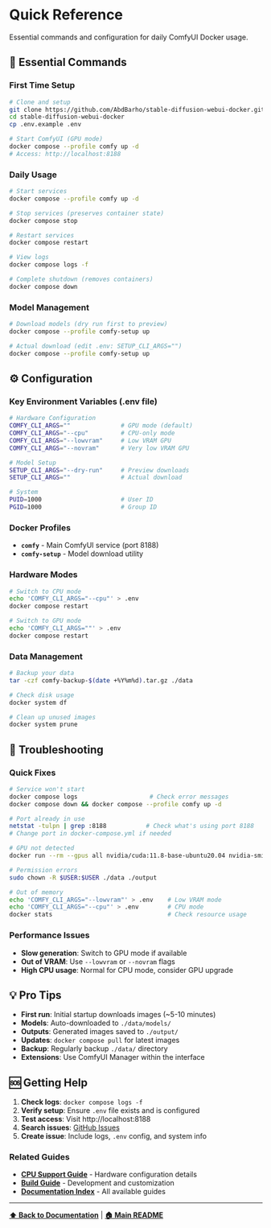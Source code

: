 # Quick Reference

Essential commands and configuration for daily ComfyUI Docker usage.

## 🚀 Essential Commands

### First Time Setup
```bash
# Clone and setup
git clone https://github.com/AbdBarho/stable-diffusion-webui-docker.git
cd stable-diffusion-webui-docker
cp .env.example .env

# Start ComfyUI (GPU mode)
docker compose --profile comfy up -d
# Access: http://localhost:8188
```

### Daily Usage
```bash
# Start services
docker compose --profile comfy up -d

# Stop services (preserves container state)
docker compose stop

# Restart services
docker compose restart

# View logs
docker compose logs -f

# Complete shutdown (removes containers)
docker compose down
```

### Model Management
```bash
# Download models (dry run first to preview)
docker compose --profile comfy-setup up

# Actual download (edit .env: SETUP_CLI_ARGS="")
docker compose --profile comfy-setup up
```

## ⚙️ Configuration

### Key Environment Variables (.env file)
```bash
# Hardware Configuration
COMFY_CLI_ARGS=""              # GPU mode (default)
COMFY_CLI_ARGS="--cpu"         # CPU-only mode
COMFY_CLI_ARGS="--lowvram"     # Low VRAM GPU
COMFY_CLI_ARGS="--novram"      # Very low VRAM GPU

# Model Setup
SETUP_CLI_ARGS="--dry-run"     # Preview downloads
SETUP_CLI_ARGS=""              # Actual download

# System
PUID=1000                      # User ID
PGID=1000                      # Group ID
```

### Docker Profiles
- **`comfy`** - Main ComfyUI service (port 8188)
- **`comfy-setup`** - Model download utility

### Hardware Modes
```bash
# Switch to CPU mode
echo 'COMFY_CLI_ARGS="--cpu"' > .env
docker compose restart

# Switch to GPU mode
echo 'COMFY_CLI_ARGS=""' > .env
docker compose restart
```

### Data Management
```bash
# Backup your data
tar -czf comfy-backup-$(date +%Y%m%d).tar.gz ./data

# Check disk usage
docker system df

# Clean up unused images
docker system prune
```

## 🐛 Troubleshooting

### Quick Fixes
```bash
# Service won't start
docker compose logs                    # Check error messages
docker compose down && docker compose --profile comfy up -d

# Port already in use
netstat -tulpn | grep :8188           # Check what's using port 8188
# Change port in docker-compose.yml if needed

# GPU not detected
docker run --rm --gpus all nvidia/cuda:11.8-base-ubuntu20.04 nvidia-smi

# Permission errors
sudo chown -R $USER:$USER ./data ./output

# Out of memory
echo 'COMFY_CLI_ARGS="--lowvram"' > .env    # Low VRAM mode
echo 'COMFY_CLI_ARGS="--cpu"' > .env        # CPU mode
docker stats                                # Check resource usage
```

### Performance Issues
- **Slow generation**: Switch to GPU mode if available
- **Out of VRAM**: Use `--lowvram` or `--novram` flags
- **High CPU usage**: Normal for CPU mode, consider GPU upgrade

## 💡 Pro Tips

- **First run**: Initial startup downloads images (~5-10 minutes)
- **Models**: Auto-downloaded to `./data/models/`
- **Outputs**: Generated images saved to `./output/`
- **Updates**: `docker compose pull` for latest images
- **Backup**: Regularly backup `./data/` directory
- **Extensions**: Use ComfyUI Manager within the interface

## 🆘 Getting Help

1. **Check logs**: `docker compose logs -f`
2. **Verify setup**: Ensure `.env` file exists and is configured
3. **Test access**: Visit http://localhost:8188
4. **Search issues**: [GitHub Issues](https://github.com/AbdBarho/stable-diffusion-webui-docker/issues)
5. **Create issue**: Include logs, `.env` config, and system info

### Related Guides
- **[CPU Support Guide](CPU_SUPPORT.md)** - Hardware configuration details
- **[Build Guide](BUILD.md)** - Development and customization
- **[Documentation Index](README.md)** - All available guides

---

**[⬆ Back to Documentation](README.md)** | **[🏠 Main README](../README.md)**
